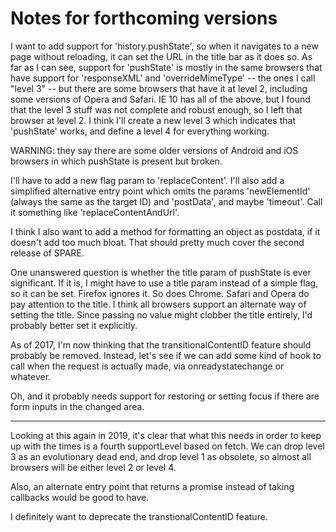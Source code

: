 # Notes for forthcoming versions

I want to add support for 'history.pushState', so when it navigates to a new
page without reloading, it can set the URL in the title bar as it does so.
As far as I can see, support for 'pushState' is mostly in the same browsers
that have support for 'responseXML' and 'overrideMimeType' -- the ones I call
"level 3" -- but there are some browsers that have it at level 2, including
some versions of Opera and Safari.  IE 10 has all of the above, but I found
that the level 3 stuff was not complete and robust enough, so I left that
browser at level 2.  I think I'll create a new level 3 which indicates that
'pushState' works, and define a level 4 for everything working.

WARNING: they say there are some older versions of Android and iOS browsers in
which pushState is present but broken.

I'll have to add a new flag param to 'replaceContent'.  I'll also add a simplified
alternative entry point which omits the params 'newElementId' (always the same as
the target ID) and 'postData', and maybe 'timeout'. Call it something like
'replaceContentAndUrl'.

I think I also want to add a method for formatting an object as postdata, if it
doesn't add too much bloat.  That should pretty much cover the second release
of SPARE.

One unanswered question is whether the title param of pushState is ever significant.
If it is, I might have to use a title param instead of a simple flag, so it can be set.
Firefox ignores it.  So does Chrome.  Safari and Opera do pay attention to the title.
I think all browsers support an alternate way of setting the title.  Since passing
no value might clobber the title entirely, I'd probably better set it explicitly.

As of 2017, I'm now thinking that the transitionalContentID feature should probably
be removed.  Instead, let's see if we can add some kind of hook to call when the
request is actually made, via onreadystatechange or whatever.

Oh, and it probably needs support for restoring or setting focus if there are form
inputs in the changed area.

--------------

Looking at this again in 2019, it's clear that what this needs in order to keep up
with the times is a fourth supportLevel based on fetch.   We can drop level 3 as an
evolutionary dead end, and drop level 1 as obsolete, so almost all browsers will be
either level 2 or level 4.

Also, an alternate entry point that returns a promise instead of taking callbacks would be good to have.

I definitely want to deprecate the transtionalContentID feature.
